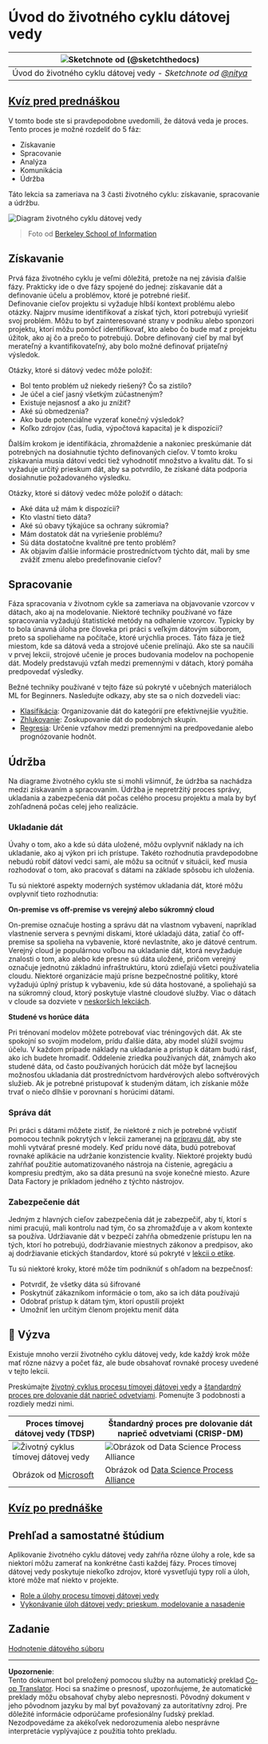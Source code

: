 <!--
CO_OP_TRANSLATOR_METADATA:
{
  "original_hash": "07e12a25d20b8f191e3cb651c27fdb2b",
  "translation_date": "2025-09-06T21:33:41+00:00",
  "source_file": "4-Data-Science-Lifecycle/14-Introduction/README.md",
  "language_code": "sk"
}
-->
# Úvod do životného cyklu dátovej vedy

|![ Sketchnote od [(@sketchthedocs)](https://sketchthedocs.dev) ](../../sketchnotes/14-DataScience-Lifecycle.png)|
|:---:|
| Úvod do životného cyklu dátovej vedy - _Sketchnote od [@nitya](https://twitter.com/nitya)_ |

## [Kvíz pred prednáškou](https://ff-quizzes.netlify.app/en/ds/quiz/26)

V tomto bode ste si pravdepodobne uvedomili, že dátová veda je proces. Tento proces je možné rozdeliť do 5 fáz:

- Získavanie
- Spracovanie
- Analýza
- Komunikácia
- Údržba

Táto lekcia sa zameriava na 3 časti životného cyklu: získavanie, spracovanie a údržbu.

![Diagram životného cyklu dátovej vedy](../../../../translated_images/data-science-lifecycle.a1e362637503c4fb0cd5e859d7552edcdb4aa629a279727008baa121f2d33f32.sk.jpg)  
> Foto od [Berkeley School of Information](https://ischoolonline.berkeley.edu/data-science/what-is-data-science/)

## Získavanie

Prvá fáza životného cyklu je veľmi dôležitá, pretože na nej závisia ďalšie fázy. Prakticky ide o dve fázy spojené do jednej: získavanie dát a definovanie účelu a problémov, ktoré je potrebné riešiť.  
Definovanie cieľov projektu si vyžaduje hlbší kontext problému alebo otázky. Najprv musíme identifikovať a získať tých, ktorí potrebujú vyriešiť svoj problém. Môžu to byť zainteresované strany v podniku alebo sponzori projektu, ktorí môžu pomôcť identifikovať, kto alebo čo bude mať z projektu úžitok, ako aj čo a prečo to potrebujú. Dobre definovaný cieľ by mal byť merateľný a kvantifikovateľný, aby bolo možné definovať prijateľný výsledok.

Otázky, ktoré si dátový vedec môže položiť:
- Bol tento problém už niekedy riešený? Čo sa zistilo?
- Je účel a cieľ jasný všetkým zúčastneným?
- Existuje nejasnosť a ako ju znížiť?
- Aké sú obmedzenia?
- Ako bude potenciálne vyzerať konečný výsledok?
- Koľko zdrojov (čas, ľudia, výpočtová kapacita) je k dispozícii?

Ďalším krokom je identifikácia, zhromaždenie a nakoniec preskúmanie dát potrebných na dosiahnutie týchto definovaných cieľov. V tomto kroku získavania musia dátoví vedci tiež vyhodnotiť množstvo a kvalitu dát. To si vyžaduje určitý prieskum dát, aby sa potvrdilo, že získané dáta podporia dosiahnutie požadovaného výsledku.

Otázky, ktoré si dátový vedec môže položiť o dátach:
- Aké dáta už mám k dispozícii?
- Kto vlastní tieto dáta?
- Aké sú obavy týkajúce sa ochrany súkromia?
- Mám dostatok dát na vyriešenie problému?
- Sú dáta dostatočne kvalitné pre tento problém?
- Ak objavím ďalšie informácie prostredníctvom týchto dát, mali by sme zvážiť zmenu alebo predefinovanie cieľov?

## Spracovanie

Fáza spracovania v životnom cykle sa zameriava na objavovanie vzorcov v dátach, ako aj na modelovanie. Niektoré techniky používané vo fáze spracovania vyžadujú štatistické metódy na odhalenie vzorcov. Typicky by to bola únavná úloha pre človeka pri práci s veľkým dátovým súborom, preto sa spoliehame na počítače, ktoré urýchlia proces. Táto fáza je tiež miestom, kde sa dátová veda a strojové učenie prelínajú. Ako ste sa naučili v prvej lekcii, strojové učenie je proces budovania modelov na pochopenie dát. Modely predstavujú vzťah medzi premennými v dátach, ktorý pomáha predpovedať výsledky.

Bežné techniky používané v tejto fáze sú pokryté v učebných materiáloch ML for Beginners. Nasledujte odkazy, aby ste sa o nich dozvedeli viac:

- [Klasifikácia](https://github.com/microsoft/ML-For-Beginners/tree/main/4-Classification): Organizovanie dát do kategórií pre efektívnejšie využitie.
- [Zhlukovanie](https://github.com/microsoft/ML-For-Beginners/tree/main/5-Clustering): Zoskupovanie dát do podobných skupín.
- [Regresia](https://github.com/microsoft/ML-For-Beginners/tree/main/2-Regression): Určenie vzťahov medzi premennými na predpovedanie alebo prognózovanie hodnôt.

## Údržba

Na diagrame životného cyklu ste si mohli všimnúť, že údržba sa nachádza medzi získavaním a spracovaním. Údržba je nepretržitý proces správy, ukladania a zabezpečenia dát počas celého procesu projektu a mala by byť zohľadnená počas celej jeho realizácie.

### Ukladanie dát

Úvahy o tom, ako a kde sú dáta uložené, môžu ovplyvniť náklady na ich ukladanie, ako aj výkon pri ich prístupe. Takéto rozhodnutia pravdepodobne nebudú robiť dátoví vedci sami, ale môžu sa ocitnúť v situácii, keď musia rozhodovať o tom, ako pracovať s dátami na základe spôsobu ich uloženia.

Tu sú niektoré aspekty moderných systémov ukladania dát, ktoré môžu ovplyvniť tieto rozhodnutia:

**On-premise vs off-premise vs verejný alebo súkromný cloud**

On-premise označuje hosting a správu dát na vlastnom vybavení, napríklad vlastnenie servera s pevnými diskami, ktoré ukladajú dáta, zatiaľ čo off-premise sa spolieha na vybavenie, ktoré nevlastníte, ako je dátové centrum. Verejný cloud je populárnou voľbou na ukladanie dát, ktorá nevyžaduje znalosti o tom, ako alebo kde presne sú dáta uložené, pričom verejný označuje jednotnú základnú infraštruktúru, ktorú zdieľajú všetci používatelia cloudu. Niektoré organizácie majú prísne bezpečnostné politiky, ktoré vyžadujú úplný prístup k vybaveniu, kde sú dáta hostované, a spoliehajú sa na súkromný cloud, ktorý poskytuje vlastné cloudové služby. Viac o dátach v cloude sa dozviete v [neskorších lekciách](https://github.com/microsoft/Data-Science-For-Beginners/tree/main/5-Data-Science-In-Cloud).

**Studené vs horúce dáta**

Pri trénovaní modelov môžete potrebovať viac tréningových dát. Ak ste spokojní so svojím modelom, prídu ďalšie dáta, aby model slúžil svojmu účelu. V každom prípade náklady na ukladanie a prístup k dátam budú rásť, ako ich budete hromadiť. Oddelenie zriedka používaných dát, známych ako studené dáta, od často používaných horúcich dát môže byť lacnejšou možnosťou ukladania dát prostredníctvom hardvérových alebo softvérových služieb. Ak je potrebné pristupovať k studeným dátam, ich získanie môže trvať o niečo dlhšie v porovnaní s horúcimi dátami.

### Správa dát

Pri práci s dátami môžete zistiť, že niektoré z nich je potrebné vyčistiť pomocou techník pokrytých v lekcii zameranej na [prípravu dát](https://github.com/microsoft/Data-Science-For-Beginners/tree/main/2-Working-With-Data/08-data-preparation), aby ste mohli vytvárať presné modely. Keď prídu nové dáta, budú potrebovať rovnaké aplikácie na udržanie konzistencie kvality. Niektoré projekty budú zahŕňať použitie automatizovaného nástroja na čistenie, agregáciu a kompresiu predtým, ako sa dáta presunú na svoje konečné miesto. Azure Data Factory je príkladom jedného z týchto nástrojov.

### Zabezpečenie dát

Jedným z hlavných cieľov zabezpečenia dát je zabezpečiť, aby tí, ktorí s nimi pracujú, mali kontrolu nad tým, čo sa zhromažďuje a v akom kontexte sa používa. Udržiavanie dát v bezpečí zahŕňa obmedzenie prístupu len na tých, ktorí ho potrebujú, dodržiavanie miestnych zákonov a predpisov, ako aj dodržiavanie etických štandardov, ktoré sú pokryté v [lekcii o etike](https://github.com/microsoft/Data-Science-For-Beginners/tree/main/1-Introduction/02-ethics).

Tu sú niektoré kroky, ktoré môže tím podniknúť s ohľadom na bezpečnosť:
- Potvrdiť, že všetky dáta sú šifrované
- Poskytnúť zákazníkom informácie o tom, ako sa ich dáta používajú
- Odobrať prístup k dátam tým, ktorí opustili projekt
- Umožniť len určitým členom projektu meniť dáta

## 🚀 Výzva

Existuje mnoho verzií životného cyklu dátovej vedy, kde každý krok môže mať rôzne názvy a počet fáz, ale bude obsahovať rovnaké procesy uvedené v tejto lekcii.

Preskúmajte [životný cyklus procesu tímovej dátovej vedy](https://docs.microsoft.com/en-us/azure/architecture/data-science-process/lifecycle) a [štandardný proces pre dolovanie dát naprieč odvetviami](https://www.datascience-pm.com/crisp-dm-2/). Pomenujte 3 podobnosti a rozdiely medzi nimi.

|Proces tímovej dátovej vedy (TDSP)|Štandardný proces pre dolovanie dát naprieč odvetviami (CRISP-DM)|
|--|--|
|![Životný cyklus tímovej dátovej vedy](../../../../translated_images/tdsp-lifecycle2.e19029d598e2e73d5ef8a4b98837d688ec6044fe332c905d4dbb69eb6d5c1d96.sk.png) | ![Obrázok od Data Science Process Alliance](../../../../translated_images/CRISP-DM.8bad2b4c66e62aa75278009e38e3e99902c73b0a6f63fd605a67c687a536698c.sk.png) |
| Obrázok od [Microsoft](https://docs.microsoft.comazure/architecture/data-science-process/lifecycle) | Obrázok od [Data Science Process Alliance](https://www.datascience-pm.com/crisp-dm-2/) |

## [Kvíz po prednáške](https://ff-quizzes.netlify.app/en/ds/quiz/27)

## Prehľad a samostatné štúdium

Aplikovanie životného cyklu dátovej vedy zahŕňa rôzne úlohy a role, kde sa niektorí môžu zamerať na konkrétne časti každej fázy. Proces tímovej dátovej vedy poskytuje niekoľko zdrojov, ktoré vysvetľujú typy rolí a úloh, ktoré môže mať niekto v projekte.

* [Role a úlohy procesu tímovej dátovej vedy](https://docs.microsoft.com/en-us/azure/architecture/data-science-process/roles-tasks)  
* [Vykonávanie úloh dátovej vedy: prieskum, modelovanie a nasadenie](https://docs.microsoft.com/en-us/azure/architecture/data-science-process/execute-data-science-tasks)

## Zadanie

[Hodnotenie dátového súboru](assignment.md)

---

**Upozornenie**:  
Tento dokument bol preložený pomocou služby na automatický preklad [Co-op Translator](https://github.com/Azure/co-op-translator). Hoci sa snažíme o presnosť, upozorňujeme, že automatické preklady môžu obsahovať chyby alebo nepresnosti. Pôvodný dokument v jeho pôvodnom jazyku by mal byť považovaný za autoritatívny zdroj. Pre dôležité informácie odporúčame profesionálny ľudský preklad. Nezodpovedáme za akékoľvek nedorozumenia alebo nesprávne interpretácie vyplývajúce z použitia tohto prekladu.